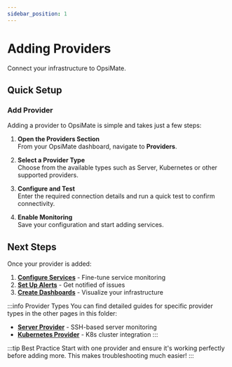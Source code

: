 ```yaml
---
sidebar_position: 1
---
```


# Adding Providers

Connect your infrastructure to OpsiMate.

## Quick Setup

### Add Provider

Adding a provider to OpsiMate is simple and takes just a few steps:

1. **Open the Providers Section**  
   From your OpsiMate dashboard, navigate to **Providers**.

2. **Select a Provider Type**  
   Choose from the available types such as Server, Kubernetes or other supported providers.

3. **Configure and Test**  
   Enter the required connection details and run a quick test to confirm connectivity.

4. **Enable Monitoring**  
   Save your configuration and start adding services.


## Next Steps

Once your provider is added:

1. **[Configure Services](../services/add-services)** - Fine-tune service monitoring
2. **[Set Up Alerts](../../monitoring/setting-up-alerts)** - Get notified of issues
3. **[Create Dashboards](../../dashboards/creating-dashboards)** - Visualize your infrastructure

:::info Provider Types
You can find detailed guides for specific provider types in the other pages in this folder:
- **[Server Provider](server-provider)** - SSH-based server monitoring
- **[Kubernetes Provider](kubernetes-provider)** - K8s cluster integration
:::

:::tip Best Practice
Start with one provider and ensure it's working perfectly before adding more. This makes troubleshooting much easier!
:::
